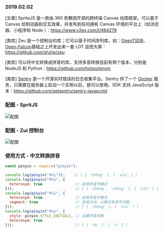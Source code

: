 ### 2019.02.02

[文章] SpriteJS 是一款由 360 奇舞团开源的跨终端 Canvas 绘图框架，可以基于 Canvas 绘制动画和交互效果，并发布到任何拥有 Canvas 环境的平台上（如浏览器、小程序和 Node ）：<https://www.v2ex.com/t/464279>

[类库] Zeu 是一个控制台的库；它可以基于时间序列库，如：[OpenTSDB](http://opentsdb.net/)、[Open-Falcon](http://open-falcon.org/)基础之上开发出来一套 LOT 监控大屏：<https://github.com/shzlw/zeu>

[类库] 可以将中文转换成拼音的库，支持多音转换目前有两个版本，分别是 NodeJS 和 Python：<https://github.com/hotoo/pinyin>

[类库] [Sentry](https://sentry.io/welcome/) 是一个开源实时错误的日志收集平台。Sentry 供了一个 [Docker](https://hub.docker.com/r/getsentry/sentry-cli) 服务，只需要在服务器上启动一个实例以后，就可以使用。SDK 支持 JavaScript 版本：<https://github.com/getsentry/sentry-javascript>

### 配图 - SpritJS
![配图](https://p0.ssl.qhimg.com/t01029f784cfbecefec.gif)

### 配图 - Zui 控制台
![配图](https://github.com/shzlw/zeu/raw/master/examples/my-command-center.v1.0.0.gif)

### 使用方式 - 中文转换拼音
```js
const pinyin = require("pinyin");

console.log(pinyin("中心"));    // [ [ 'zhōng' ], [ 'xīn' ] ]
console.log(pinyin("中心", {
  heteronym: true               // 启用多音字模式
}));                            // [ [ 'zhōng', 'zhòng' ], [ 'xīn' ] ]
console.log(pinyin("中心", {
  heteronym: true,              // 启用多音字模式
  segment: true                 // 启用分词，以解决多音字问题。
}));                            // [ [ 'zhōng' ], [ 'xīn' ] ]
console.log(pinyin("中心", {
  style: pinyin.STYLE_INITIALS, // 设置拼音风格
  heteronym: true
}));                            // [ [ 'zh' ], [ 'x' ] ]
```
